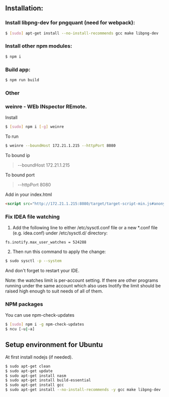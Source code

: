 ## Installation:

### Install libpng-dev for pngquant (need for webpack):
```bash
$ [sudo] apt-get install --no-install-recommends gcc make libpng-dev
```

### Install other npm modules:
```bash
$ npm i
```

### Build app:
```bash
$ npm run build
```

### Other

### weinre - WEb INspector REmote.

Install
```bash
$ [sudo] npm i [-g] weinre
```

To run
```bash
$ weinre --boundHost 172.21.1.215 --httpPort 8080
```

To bound ip
> --boundHost 172.21.1.215

To bound port
> --httpPort 8080

Add in your index.html
```HTML
<script src="http://172.21.1.215:8080/target/target-script-min.js#anonymous"></script>
```

### Fix IDEA file watching

1. Add the following line to either /etc/sysctl.conf file or a new *.conf file (e.g. idea.conf) under /etc/sysctl.d/ directory:
```
fs.inotify.max_user_watches = 524288
```

2. Then run this command to apply the change:
```bash
$ sudo sysctl -p --system
```

And don't forget to restart your IDE.

Note: the watches limit is per-account setting. If there are other programs running under the same account which also uses Inotify the limit should be raised high enough to suit needs of all of them.


### NPM packages

You can use npm-check-updates
```bash
$ [sudo] npm i -g npm-check-updates
$ ncu [-u|-a]
```

## Setup environment for Ubuntu
At first install nodejs (if needed).

```bash
$ sudo apt-get clean
$ sudo apt-get update
$ sudo apt-get install nasm
$ sudo apt-get install build-essential
$ sudo apt-get install gcc
$ sudo apt-get install --no-install-recommends -y gcc make libpng-dev
```
